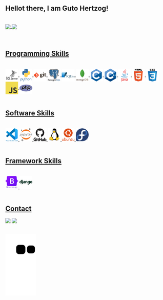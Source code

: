 <!-- ### Hi there 👋 -->

<!--
**gutohertzog/gutohertzog** is a ✨ _special_ ✨ repository because its `README.md` (this file) appears on your GitHub profile.

Here are some ideas to get you started:

- 🔭 I’m currently working on ...
- 🌱 I’m currently learning ...
- 👯 I’m looking to collaborate on ...
- 🤔 I’m looking for help with ...
- 💬 Ask me about ...
- 📫 How to reach me: ...
- 😄 Pronouns: ...
- ⚡ Fun fact: ...
-->

## Hellot there, I am Guto Hertzog!
</br>

<div>
    <a href="https://github.com/gutohertzog">
    <img align="center" height="170" src="https://github-readme-stats.vercel.app/api/top-langs/?username=gutohertzog&layout=compact&langs_count=16&theme=dracula"/>
    <img align="center" src="https://github-readme-stats.vercel.app/api?username=gutohertzog&show_icons=true&theme=dracula&include_all_commits=true&count_private=true&hide=issues"/>
</div>
<br><br>

## Programming Skills
<div style="display: inline_block"><br>
    <img height="40" align="center" alt="Guto-SQLServer" height="30" width="40" src="https://raw.githubusercontent.com/devicons/devicon/master/icons/microsoftsqlserver/microsoftsqlserver-plain-wordmark.svg">
    <img height="40" align="center" alt="Guto-Python" height="30" width="40" src="https://raw.githubusercontent.com/devicons/devicon/master/icons/python/python-original-wordmark.svg">
    <img height="40" align="center" alt="Guto-Git" height="30" width="40" src="https://raw.githubusercontent.com/devicons/devicon/master/icons/git/git-original-wordmark.svg">
    <img height="40" align="center" alt="Guto-PostgreSQL" height="30" width="40" src="https://raw.githubusercontent.com/devicons/devicon/master/icons/postgresql/postgresql-original-wordmark.svg">
    <img height="40" align="center" alt="Guto-SQLite" height="30" width="40" src="https://raw.githubusercontent.com/devicons/devicon/master/icons/sqlite/sqlite-original-wordmark.svg">
    <img height="40" align="center" alt="Guto-MongoDB" height="30" width="40" src="https://raw.githubusercontent.com/devicons/devicon/master/icons/mongodb/mongodb-original-wordmark.svg">
    <img height="40" align="center" alt="Guto-C" height="30" width="40" src="https://raw.githubusercontent.com/devicons/devicon/master/icons/c/c-original.svg">
    <img height="40" align="center" alt="Guto-CPlusPlus" height="30" width="40" src="https://raw.githubusercontent.com/devicons/devicon/master/icons/cplusplus/cplusplus-original.svg">
    <img height="40" align="center" alt="Guto-Java" height="30" width="40" src="https://raw.githubusercontent.com/devicons/devicon/master/icons/java/java-original-wordmark.svg">
    <img height="40" align="center" alt="Guto-HTML" height="30" width="40" src="https://raw.githubusercontent.com/devicons/devicon/master/icons/html5/html5-original-wordmark.svg">
    <img height="40" align="center" alt="Guto-CSS" height="30" width="40" src="https://raw.githubusercontent.com/devicons/devicon/master/icons/css3/css3-original-wordmark.svg">
    <img height="40" align="center" alt="Guto-JS" height="30" width="40" src="https://raw.githubusercontent.com/devicons/devicon/master/icons/javascript/javascript-original.svg">
    <img height="40" align="center" alt="Guto-PHP" height="30" width="40" src="https://raw.githubusercontent.com/devicons/devicon/master/icons/php/php-original.svg">
</div>
<br>

## Software Skills
<div style="display: inline_block"><br>
    <img height="40" alt="Guto-VSCode" height="30" width="40" src="https://raw.githubusercontent.com/devicons/devicon/master/icons/vscode/vscode-original-wordmark.svg">
    <img height="40" alt="Guto-Jupyter" height="30" width="40" src="https://raw.githubusercontent.com/devicons/devicon/master/icons/jupyter/jupyter-original-wordmark.svg">
    <img height="40" alt="Guto-GitHub" height="30" width="40" src="https://raw.githubusercontent.com/devicons/devicon/master/icons/github/github-original-wordmark.svg">
    <img height="40" alt="Guto-Linux" height="30" width="40" src="https://raw.githubusercontent.com/devicons/devicon/master/icons/linux/linux-original.svg">
    <img height="40" alt="Guto-Ubuntu" height="30" width="40" src="https://raw.githubusercontent.com/devicons/devicon/master/icons/ubuntu/ubuntu-plain-wordmark.svg">
    <img height="40" alt="Guto-Fedora" height="30" width="40" src="https://raw.githubusercontent.com/devicons/devicon/master/icons/fedora/fedora-original.svg">
</div>
<br>

## Framework Skills
<div style="display: inline_block"><br>
    <img height="40" alt="Guto-Bootstrap" height="30" width="40" src="https://raw.githubusercontent.com/devicons/devicon/master/icons/bootstrap/bootstrap-original-wordmark.svg">
    <img height="40" alt="Guto-Django" height="30" width="40" src="https://raw.githubusercontent.com/devicons/devicon/master/icons/django/django-plain-wordmark.svg">
</div>
<br>

## Contact
<div>
    <a href="https://www.linkedin.com/in/augusto-hertzog/" target="_blank"><img src="https://img.shields.io/badge/-LinkedIn-%230077B5?style=for-the-badge&logo=linkedin&logoColor=white" target="_blank"></a>
    <a href="https://twitter.com/GutoHertzog" target="_blank"><img src="https://img.shields.io/badge/-Twitter-%23EA4335?style=for-the-badge&logo=twitter&logoColor=white" target="_blank"></a>
    <!-- <a href="mailto:@gmail.com"><img src="https://img.shields.io/badge/-Gmail-%23333?style=for-the-badge&logo=gmail&logoColor=white" target="_blank"></a> -->
    </br>
    </br>

![Snake animation](https://github.com/gutohertzog/gutohertzog/blob/output/github-contribution-grid-snake.svg)

</div>
